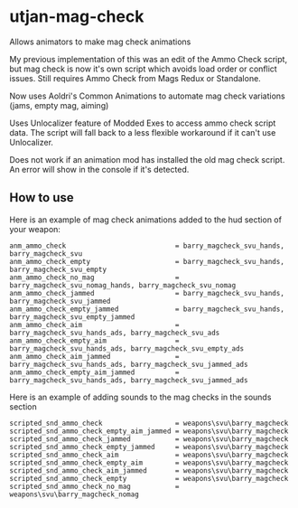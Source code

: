 # utjan-mag-check
Allows animators to make mag check animations

My previous implementation of this was an edit of the Ammo Check script, but mag check is now it's own script which avoids load order or conflict issues.
Still requires Ammo Check from Mags Redux or Standalone.

Now uses Aoldri's Common Animations to automate mag check variations (jams, empty mag, aiming)

Uses Unlocalizer feature of Modded Exes to access ammo check script data. The script will fall back to a less flexible workaround if it can't use Unlocalizer.

Does not work if an animation mod has installed the old mag check script. An error will show in the console if it's detected.

## How to use
Here is an example of mag check animations added to the hud section of your weapon:

```
anm_ammo_check                           = barry_magcheck_svu_hands, barry_magcheck_svu
anm_ammo_check_empty                     = barry_magcheck_svu_hands, barry_magcheck_svu_empty
anm_ammo_check_no_mag                    = barry_magcheck_svu_nomag_hands, barry_magcheck_svu_nomag
anm_ammo_check_jammed                    = barry_magcheck_svu_hands, barry_magcheck_svu_jammed
anm_ammo_check_empty_jammed              = barry_magcheck_svu_hands, barry_magcheck_svu_empty_jammed
anm_ammo_check_aim                       = barry_magcheck_svu_hands_ads, barry_magcheck_svu_ads
anm_ammo_check_empty_aim                 = barry_magcheck_svu_hands_ads, barry_magcheck_svu_empty_ads
anm_ammo_check_aim_jammed                = barry_magcheck_svu_hands_ads, barry_magcheck_svu_jammed_ads
anm_ammo_check_empty_aim_jammed          = barry_magcheck_svu_hands_ads, barry_magcheck_svu_jammed_ads
```

Here is an example of adding sounds to the mag checks in the sounds section

```
scripted_snd_ammo_check                  = weapons\svu\barry_magcheck
scripted_snd_ammo_check_empty_aim_jammed = weapons\svu\barry_magcheck
scripted_snd_ammo_check_jammed           = weapons\svu\barry_magcheck
scripted_snd_ammo_check_empty_jammed     = weapons\svu\barry_magcheck
scripted_snd_ammo_check_aim              = weapons\svu\barry_magcheck
scripted_snd_ammo_check_empty_aim        = weapons\svu\barry_magcheck
scripted_snd_ammo_check_aim_jammed       = weapons\svu\barry_magcheck
scripted_snd_ammo_check_empty            = weapons\svu\barry_magcheck
scripted_snd_ammo_check_no_mag           = weapons\svu\barry_magcheck_nomag
```
